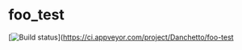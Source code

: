 # foo_test
 
 [![Build status](https://ci.appveyor.com/api/projects/status/8x7lx4j4ws8q0qd4?svg=true)](https://ci.appveyor.com/project/Danchetto/foo-test
